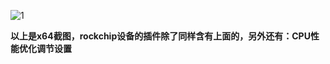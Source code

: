 ![1](https://user-images.githubusercontent.com/73426989/160284269-99a0a89d-9ca2-47fe-8aa2-b0dc9c6dc6be.png)             

**以上是x64截图，rockchip设备的插件除了同样含有上面的，另外还有：CPU性能优化调节设置**

